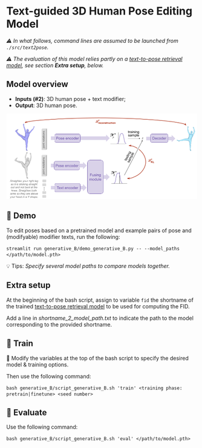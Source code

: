 # Text-guided 3D Human Pose Editing Model

_:warning: In what follows, command lines are assumed to be launched from `./src/text2pose`._

_:warning: The evaluation of this model relies partly on a [text-to-pose retrieval model](../retrieval/README.md), see section **Extra setup**, below._

## Model overview

* **Inputs (#2)**: 3D human pose + text modifier;
* **Output**: 3D human pose.

![Pose Editing model](../../../images/pose_editing_model.png)

## :crystal_ball: Demo

To edit poses based on a pretrained model and example pairs of pose and (modifyable) modifier texts, run the following:

```
streamlit run generative_B/demo_generative_B.py -- --model_paths </path/to/model.pth>
```

:bulb: Tips: _Specify several model paths to compare models together._

## Extra setup

At the beginning of the bash script, assign to variable `fid` the shortname of the trained [text-to-pose retrieval model](../retrieval/README.md) to be used for computing the FID.

Add a line in *shortname_2_model_path.txt* to indicate the path to the model corresponding to the provided shortname.

## :bullettrain_front: Train

:memo: Modify the variables at the top of the bash script to specify the desired model & training options.


Then use the following command:
```
bash generative_B/script_generative_B.sh 'train' <training phase: pretrain|finetune> <seed number>
```

## :dart: Evaluate

Use the following command:
```
bash generative_B/script_generative_B.sh 'eval' </path/to/model.pth>
```